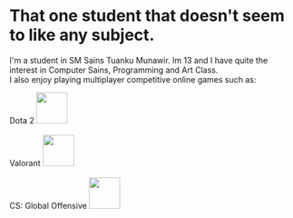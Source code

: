 # That one student that doesn't seem to like any subject.

I'm a student in SM Sains Tuanku Munawir. Im 13 and I have quite the interest in Computer Sains, Programming and Art Class.<br>I also enjoy playing multiplayer competitive online games such as:

Dota 2 <img src="https://logos-world.net/wp-content/uploads/2020/12/Dota-2-Logo.png" width = 55></a><br><br>
Valorant <img src="https://www.freepnglogos.com/uploads/counter-strike-png-logo/counter-strike-symbol-png-logo-11.png" width = 55></a><br><br>
CS: Global Offensive <img src="https://logodownload.org/wp-content/uploads/2020/06/valorant-logo-1.png" width = 55></a><br><br>
